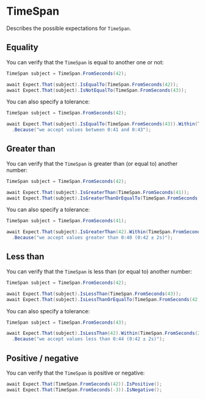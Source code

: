 # TimeSpan

Describes the possible expectations for `TimeSpan`.

## Equality

You can verify that the `TimeSpan` is equal to another one or not:

```csharp
TimeSpan subject = TimeSpan.FromSeconds(42);

await Expect.That(subject).IsEqualTo(TimeSpan.FromSeconds(42));
await Expect.That(subject).IsNotEqualTo(TimeSpan.FromSeconds(43));
```

You can also specify a tolerance:

```csharp
TimeSpan subject = TimeSpan.FromSeconds(42);

await Expect.That(subject).IsEqualTo(TimeSpan.FromSeconds(43)).Within(TimeSpan.FromSeconds(1))
  .Because("we accept values between 0:41 and 0:43");
```

## Greater than

You can verify that the `TimeSpan` is greater than (or equal to) another number:

```csharp
TimeSpan subject = TimeSpan.FromSeconds(42);

await Expect.That(subject).IsGreaterThan(TimeSpan.FromSeconds(41));
await Expect.That(subject).IsGreaterThanOrEqualTo(TimeSpan.FromSeconds(42));
```

You can also specify a tolerance:

```csharp
TimeSpan subject = TimeSpan.FromSeconds(41);

await Expect.That(subject).IsGreaterThan(42).Within(TimeSpan.FromSeconds(2))
  .Because("we accept values greater than 0:40 (0:42 ± 2s)");
```

## Less than

You can verify that the `TimeSpan` is less than (or equal to) another number:

```csharp
TimeSpan subject = TimeSpan.FromSeconds(42);

await Expect.That(subject).IsLessThan(TimeSpan.FromSeconds(43));
await Expect.That(subject).IsLessThanOrEqualTo(TimeSpan.FromSeconds(42));
```

You can also specify a tolerance:

```csharp
TimeSpan subject = TimeSpan.FromSeconds(43);

await Expect.That(subject).IsLessThan(42).Within(TimeSpan.FromSeconds(2))
  .Because("we accept values less than 0:44 (0:42 ± 2s)");
```

## Positive / negative

You can verify that the `TimeSpan` is positive or negative:

```csharp
await Expect.That(TimeSpan.FromSeconds(42)).IsPositive();
await Expect.That(TimeSpan.FromSeconds(-3)).IsNegative();
```
